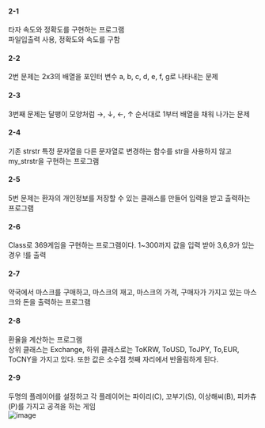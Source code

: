 #### 2-1  
타자 속도와 정확도를 구현하는 프로그램  
파일입출력 사용, 정확도와 속도를 구함  


#### 2-2  
2번 문제는 2x3의 배열을 포인터 변수 a, b, c, d, e, f, g로 나타내는 문제  


#### 2-3  
3번째 문제는 달팽이 모양처럼 →, ↓, ←, ↑ 순서대로 1부터 배열을 채워 나가는 문제


#### 2-4  
기존 strstr 특정 문자열을 다른 문자열로 변경하는 함수를 str을 사용하지 않고my_strstr을 구현하는 프로그램  


#### 2-5  
5번 문제는 환자의 개인정보를 저장할 수 있는 클래스를 만들어 입력을 받고 출력하는 프로그램  


#### 2-6  
Class로 369게임을 구현하는 프로그램이다. 1~300까지 값을 입력 받아 3,6,9가 있는 경우 !를 출력  


#### 2-7  
약국에서 마스크를 구매하고, 마스크의 재고, 마스크의 가격, 구매자가 가지고 있는 마스크와 돈을 출력하는 프로그램  


#### 2-8  
환율을 계산하는 프로그램  
상위 클래스는 Exchange, 하위 클래스로는 ToKRW, ToUSD, ToJPY, To,EUR, ToCNY을 가지고 있다. 또한 값은 소수점 첫째 자리에서 반올림하게 된다.   


#### 2-9  
두명의 플레이어를 설정하고 각 플레이어는 파이리(C), 꼬부기(S), 이상해씨(B), 피카츄(P)를 가지고 공격을 하는 게임  
![image](https://user-images.githubusercontent.com/66414115/113510417-c1dbb800-9595-11eb-8973-1a622ac8a1ae.png)
